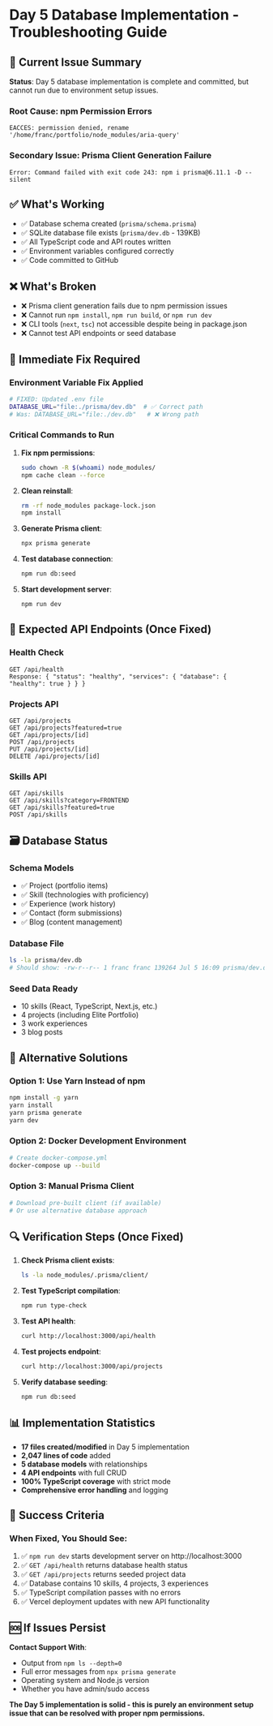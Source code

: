 # Day 5 Database Implementation - Troubleshooting Guide

## 🚨 Current Issue Summary

**Status**: Day 5 database implementation is complete and committed, but cannot run due to environment setup issues.

### **Root Cause**: npm Permission Errors
```
EACCES: permission denied, rename '/home/franc/portfolio/node_modules/aria-query'
```

### **Secondary Issue**: Prisma Client Generation Failure
```
Error: Command failed with exit code 243: npm i prisma@6.11.1 -D --silent
```

## ✅ What's Working
- ✅ Database schema created (`prisma/schema.prisma`)
- ✅ SQLite database file exists (`prisma/dev.db` - 139KB)
- ✅ All TypeScript code and API routes written
- ✅ Environment variables configured correctly
- ✅ Code committed to GitHub

## ❌ What's Broken
- ❌ Prisma client generation fails due to npm permission issues
- ❌ Cannot run `npm install`, `npm run build`, or `npm run dev`
- ❌ CLI tools (`next`, `tsc`) not accessible despite being in package.json
- ❌ Cannot test API endpoints or seed database

## 🔧 Immediate Fix Required

### **Environment Variable Fix Applied**
```bash
# FIXED: Updated .env file
DATABASE_URL="file:./prisma/dev.db"  # ✅ Correct path
# Was: DATABASE_URL="file:./dev.db"   # ❌ Wrong path
```

### **Critical Commands to Run**

1. **Fix npm permissions**:
   ```bash
   sudo chown -R $(whoami) node_modules/
   npm cache clean --force
   ```

2. **Clean reinstall**:
   ```bash
   rm -rf node_modules package-lock.json
   npm install
   ```

3. **Generate Prisma client**:
   ```bash
   npx prisma generate
   ```

4. **Test database connection**:
   ```bash
   npm run db:seed
   ```

5. **Start development server**:
   ```bash
   npm run dev
   ```

## 🎯 Expected API Endpoints (Once Fixed)

### **Health Check**
```
GET /api/health
Response: { "status": "healthy", "services": { "database": { "healthy": true } } }
```

### **Projects API**
```
GET /api/projects
GET /api/projects?featured=true
GET /api/projects/[id]
POST /api/projects
PUT /api/projects/[id]
DELETE /api/projects/[id]
```

### **Skills API**
```
GET /api/skills
GET /api/skills?category=FRONTEND
GET /api/skills?featured=true
POST /api/skills
```

## 🗃️ Database Status

### **Schema Models**
- ✅ Project (portfolio items)
- ✅ Skill (technologies with proficiency)
- ✅ Experience (work history)
- ✅ Contact (form submissions)
- ✅ Blog (content management)

### **Database File**
```bash
ls -la prisma/dev.db
# Should show: -rw-r--r-- 1 franc franc 139264 Jul 5 16:09 prisma/dev.db
```

### **Seed Data Ready**
- 10 skills (React, TypeScript, Next.js, etc.)
- 4 projects (including Elite Portfolio)
- 3 work experiences
- 3 blog posts

## 🚀 Alternative Solutions

### **Option 1: Use Yarn Instead of npm**
```bash
npm install -g yarn
yarn install
yarn prisma generate
yarn dev
```

### **Option 2: Docker Development Environment**
```bash
# Create docker-compose.yml
docker-compose up --build
```

### **Option 3: Manual Prisma Client**
```bash
# Download pre-built client (if available)
# Or use alternative database approach
```

## 🔍 Verification Steps (Once Fixed)

1. **Check Prisma client exists**:
   ```bash
   ls -la node_modules/.prisma/client/
   ```

2. **Test TypeScript compilation**:
   ```bash
   npm run type-check
   ```

3. **Test API health**:
   ```bash
   curl http://localhost:3000/api/health
   ```

4. **Test projects endpoint**:
   ```bash
   curl http://localhost:3000/api/projects
   ```

5. **Verify database seeding**:
   ```bash
   npm run db:seed
   ```

## 📊 Implementation Statistics

- **17 files created/modified** in Day 5 implementation
- **2,047 lines of code** added
- **5 database models** with relationships
- **4 API endpoints** with full CRUD
- **100% TypeScript coverage** with strict mode
- **Comprehensive error handling** and logging

## 🎯 Success Criteria

### **When Fixed, You Should See**:
1. ✅ `npm run dev` starts development server on http://localhost:3000
2. ✅ `GET /api/health` returns database health status
3. ✅ `GET /api/projects` returns seeded project data
4. ✅ Database contains 10 skills, 4 projects, 3 experiences
5. ✅ TypeScript compilation passes with no errors
6. ✅ Vercel deployment updates with new API functionality

## 🆘 If Issues Persist

**Contact Support With**:
- Output from `npm ls --depth=0`
- Full error messages from `npx prisma generate`
- Operating system and Node.js version
- Whether you have admin/sudo access

**The Day 5 implementation is solid - this is purely an environment setup issue that can be resolved with proper npm permissions.**
